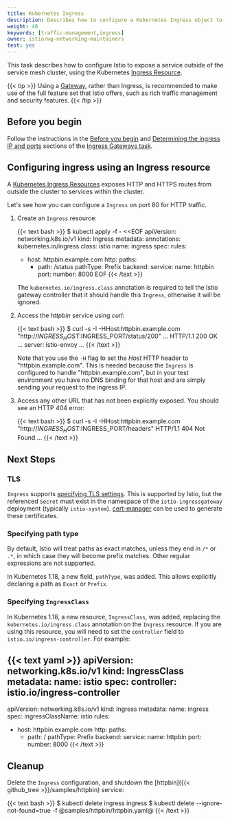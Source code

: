 ```yaml
---
title: Kubernetes Ingress
description: Describes how to configure a Kubernetes Ingress object to expose a service outside of the service mesh.
weight: 40
keywords: [traffic-management,ingress]
owner: istio/wg-networking-maintainers
test: yes
---
```


This task describes how to configure Istio to expose a service outside of the service mesh cluster, using the Kubernetes [Ingress Resource](https://kubernetes.io/docs/concepts/services-networking/ingress/).

{{< tip >}}
Using a [Gateway](/docs/tasks/traffic-management/ingress/ingress-control/), rather than Ingress,
is recommended to make use of the full feature set that Istio offers, such as rich traffic management and security features.
{{< /tip >}}

## Before you begin

Follow the instructions in the [Before you begin](/docs/tasks/traffic-management/ingress/ingress-control/#before-you-begin) and [Determining the ingress IP and ports](/docs/tasks/traffic-management/ingress/ingress-control/#determining-the-ingress-ip-and-ports) sections of the [Ingress Gateways task](/docs/tasks/traffic-management/ingress/ingress-control/).

## Configuring ingress using an Ingress resource

A [Kubernetes Ingress Resources](https://kubernetes.io/docs/concepts/services-networking/ingress/) exposes HTTP and HTTPS routes from outside the cluster to services within the cluster.

Let's see how you can configure a `Ingress` on port 80 for HTTP traffic.

1.  Create an `Ingress` resource:

    {{< text bash >}}
    $ kubectl apply -f - <<EOF
    apiVersion: networking.k8s.io/v1
    kind: Ingress
    metadata:
      annotations:
        kubernetes.io/ingress.class: istio
      name: ingress
    spec:
      rules:
      - host: httpbin.example.com
        http:
          paths:
          - path: /status
            pathType: Prefix
            backend:
              service:
                name: httpbin
                port:
                  number: 8000
    EOF
    {{< /text >}}

    The `kubernetes.io/ingress.class` annotation is required to tell the Istio gateway controller that it should handle this `Ingress`, otherwise it will be ignored.

1.  Access the _httpbin_ service using _curl_:

    {{< text bash >}}
    $ curl -s -I -HHost:httpbin.example.com "http://$INGRESS_HOST:$INGRESS_PORT/status/200"
    ...
    HTTP/1.1 200 OK
    ...
    server: istio-envoy
    ...
    {{< /text >}}

    Note that you use the `-H` flag to set the _Host_ HTTP header to
    "httpbin.example.com". This is needed because the `Ingress` is configured to handle "httpbin.example.com",
    but in your test environment you have no DNS binding for that host and are simply sending your request to the ingress IP.

1.  Access any other URL that has not been explicitly exposed. You should see an HTTP 404 error:

    {{< text bash >}}
    $ curl -s -I -HHost:httpbin.example.com "http://$INGRESS_HOST:$INGRESS_PORT/headers"
    HTTP/1.1 404 Not Found
    ...
    {{< /text >}}

## Next Steps

### TLS

`Ingress` supports [specifying TLS settings](https://kubernetes.io/docs/concepts/services-networking/ingress/#tls). This is supported by Istio, but the referenced `Secret` must exist in the namespace of the `istio-ingressgateway` deployment (typically `istio-system`). [cert-manager](/docs/ops/integrations/certmanager/) can be used to generate these certificates.

### Specifying path type

By default, Istio will treat paths as exact matches, unless they end in `/*` or `.*`, in which case they will become prefix matches. Other regular expressions are not supported.

In Kubernetes 1.18, a new field, `pathType`, was added. This allows explicitly declaring a path as `Exact` or `Prefix`.

### Specifying `IngressClass`

In Kubernetes 1.18, a new resource, `IngressClass`, was added, replacing the `kubernetes.io/ingress.class` annotation on the `Ingress` resource. If you are using this resource, you will need to set the `controller` field to `istio.io/ingress-controller`. For example:

{{< text yaml >}}
apiVersion: networking.k8s.io/v1
kind: IngressClass
metadata:
  name: istio
spec:
  controller: istio.io/ingress-controller
---
apiVersion: networking.k8s.io/v1
kind: Ingress
metadata:
  name: ingress
spec:
  ingressClassName: istio
  rules:
- host: httpbin.example.com
    http:
      paths:
  - path: /
        pathType: Prefix
        backend:
          service:
            name: httpbin
            port:
              number: 8000
{{< /text >}}

## Cleanup

Delete the `Ingress` configuration, and shutdown the [httpbin]({{< github_tree >}}/samples/httpbin) service:

{{< text bash >}}
$ kubectl delete ingress ingress
$ kubectl delete --ignore-not-found=true -f @samples/httpbin/httpbin.yaml@
{{< /text >}}
